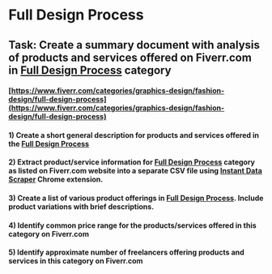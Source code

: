 # Full Design Process
## Task: Create a summary document with analysis of products and services offered on Fiverr.com in [Full Design Process](https://www.fiverr.com/categories/graphics-design/fashion-design/full-design-process) category
#### [https://www.fiverr.com/categories/graphics-design/fashion-design/full-design-process](https://www.fiverr.com/categories/graphics-design/fashion-design/full-design-process)
#### 1) Create a short general description for products and services offered in the [Full Design Process](https://www.fiverr.com/categories/graphics-design/fashion-design/full-design-process)
#### 2) Extract product/service information for [Full Design Process](https://www.fiverr.com/categories/graphics-design/fashion-design/full-design-process) category as listed on Fiverr.com website into a separate CSV file using [Instant Data Scraper](https://chrome.google.com/webstore/detail/instant-data-scraper/ofaokhiedipichpaobibbnahnkdoiiah) Chrome extension.
#### 3) Create a list of various product offerings in [Full Design Process](https://www.fiverr.com/categories/graphics-design/fashion-design/full-design-process). Include product variations with brief descriptions.
#### 4) Identify common price range for the products/services offered in this category on Fiverr.com
#### 5) Identify approximate number of freelancers offering products and services in this category on Fiverr.com
